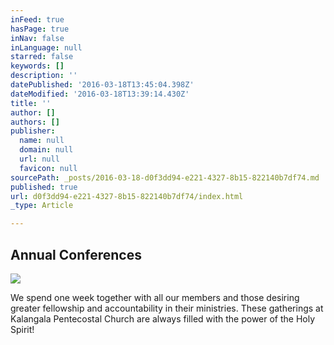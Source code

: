 ```yaml
---
inFeed: true
hasPage: true
inNav: false
inLanguage: null
starred: false
keywords: []
description: ''
datePublished: '2016-03-18T13:45:04.398Z'
dateModified: '2016-03-18T13:39:14.430Z'
title: ''
author: []
authors: []
publisher:
  name: null
  domain: null
  url: null
  favicon: null
sourcePath: _posts/2016-03-18-d0f3dd94-e221-4327-8b15-822140b7df74.md
published: true
url: d0f3dd94-e221-4327-8b15-822140b7df74/index.html
_type: Article

---
```

## Annual Conferences
![](https://the-grid-user-content.s3-us-west-2.amazonaws.com/61d224c5-68ef-4897-a04d-3d86dfbd556f.jpg)

We spend one week together with all our members and those desiring greater fellowship and accountability in their ministries. These gatherings at Kalangala Pentecostal Church are always filled with the power of the Holy Spirit!